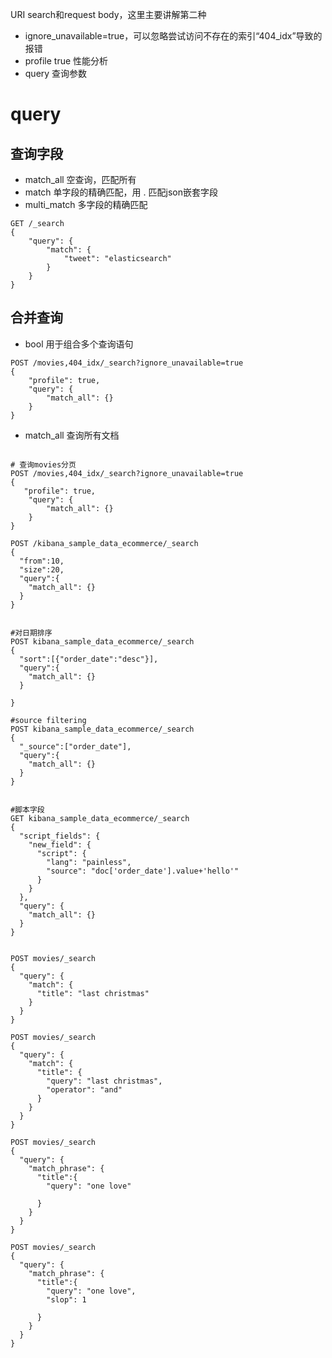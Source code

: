 URI search和request body，这里主要讲解第二种

- ignore_unavailable=true，可以忽略尝试访问不存在的索引“404_idx”导致的报错
- profile true 性能分析
- query 查询参数

# query  
## 查询字段
- match_all 空查询，匹配所有
- match 单字段的精确匹配，用 . 匹配json嵌套字段
- multi_match 多字段的精确匹配
```
GET /_search
{
    "query": {
        "match": {
            "tweet": "elasticsearch"
        }
    }
}
```

## 合并查询
- bool 用于组合多个查询语句

```
POST /movies,404_idx/_search?ignore_unavailable=true
{
    "profile": true,
    "query": {
        "match_all": {}
    }
}
```

- match_all 查询所有文档



```

# 查询movies分页
POST /movies,404_idx/_search?ignore_unavailable=true
{
   "profile": true,
    "query": {
        "match_all": {}
    }
}
```



```
POST /kibana_sample_data_ecommerce/_search
{
  "from":10,
  "size":20,
  "query":{
    "match_all": {}
  }
}


#对日期排序
POST kibana_sample_data_ecommerce/_search
{
  "sort":[{"order_date":"desc"}],
  "query":{
    "match_all": {}
  }

}

#source filtering
POST kibana_sample_data_ecommerce/_search
{
  "_source":["order_date"],
  "query":{
    "match_all": {}
  }
}


#脚本字段
GET kibana_sample_data_ecommerce/_search
{
  "script_fields": {
    "new_field": {
      "script": {
        "lang": "painless",
        "source": "doc['order_date'].value+'hello'"
      }
    }
  },
  "query": {
    "match_all": {}
  }
}


POST movies/_search
{
  "query": {
    "match": {
      "title": "last christmas"
    }
  }
}

POST movies/_search
{
  "query": {
    "match": {
      "title": {
        "query": "last christmas",
        "operator": "and"
      }
    }
  }
}

POST movies/_search
{
  "query": {
    "match_phrase": {
      "title":{
        "query": "one love"

      }
    }
  }
}

POST movies/_search
{
  "query": {
    "match_phrase": {
      "title":{
        "query": "one love",
        "slop": 1

      }
    }
  }
}
```